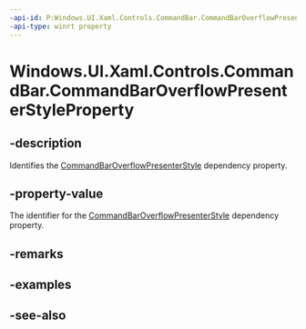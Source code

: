 ```yaml
---
-api-id: P:Windows.UI.Xaml.Controls.CommandBar.CommandBarOverflowPresenterStyleProperty
-api-type: winrt property
---
```


<!-- Property syntax
public Windows.UI.Xaml.DependencyProperty CommandBarOverflowPresenterStyleProperty { get; }
-->

# Windows.UI.Xaml.Controls.CommandBar.CommandBarOverflowPresenterStyleProperty

## -description
Identifies the [CommandBarOverflowPresenterStyle](commandbar_commandbaroverflowpresenterstyle.md) dependency property.



## -property-value
The identifier for the [CommandBarOverflowPresenterStyle](commandbar_commandbaroverflowpresenterstyle.md) dependency property.

## -remarks

## -examples

## -see-also
